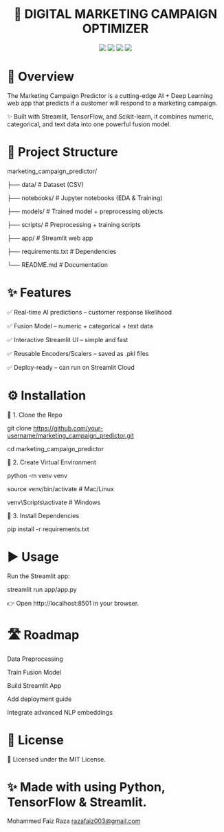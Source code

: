 <h1 align="center"> 🧠 DIGITAL MARKETING CAMPAIGN OPTIMIZER </h1>
<p align="center"> <img src="https://img.shields.io/badge/Python-3.11-blue?style=for-the-badge&logo=python" /> <img src="https://img.shields.io/badge/Streamlit-App-red?style=for-the-badge&logo=streamlit" /> <img src="https://img.shields.io/badge/TensorFlow-2.15-orange?style=for-the-badge&logo=tensorflow" /> <img src="https://img.shields.io/badge/Scikit--Learn-1.3-green?style=for-the-badge&logo=scikitlearn" /> </p>
<h1>🎯 Overview</h1>

The Marketing Campaign Predictor is a cutting-edge AI + Deep Learning web app that predicts if a customer will respond to a marketing campaign.

✨ Built with Streamlit, TensorFlow, and Scikit-learn, it combines numeric, categorical, and text data into one powerful fusion model.
<h1>📂 Project Structure</h1>

marketing_campaign_predictor/


├── data/                                      # Dataset (CSV)

├── notebooks/                                 # Jupyter notebooks (EDA & Training)

├── models/                                    # Trained model + preprocessing objects

├── scripts/                                   # Preprocessing + training scripts

├── app/                                       # Streamlit web app

├── requirements.txt                           # Dependencies

└── README.md                                  # Documentation
<h1>✨ Features</h1>

✅ Real-time AI predictions – customer response likelihood

✅ Fusion Model – numeric + categorical + text data

✅ Interactive Streamlit UI – simple and fast

✅ Reusable Encoders/Scalers – saved as .pkl files

✅ Deploy-ready – can run on Streamlit Cloud
<h1>⚙️ Installation</h1>

🔹 1. Clone the Repo

git clone https://github.com/your-username/marketing_campaign_predictor.git

cd marketing_campaign_predictor

🔹 2. Create Virtual Environment

python -m venv venv

source venv/bin/activate   # Mac/Linux

venv\Scripts\activate      # Windows

🔹 3. Install Dependencies

pip install -r requirements.txt
<h1>▶️ Usage</h1>

Run the Streamlit app:

streamlit run app/app.py

👉 Open http://localhost:8501  in your browser.
<h1>🛣️ Roadmap</h1>

 Data Preprocessing

 Train Fusion Model

 Build Streamlit App

 Add deployment guide

 Integrate advanced NLP embeddings
 <h1>📜 License</h1>

📌 Licensed under the MIT License.
<h1>✨ Made with using Python, TensorFlow & Streamlit.</h1>

Mohammed Faiz Raza
razafaiz003@gmail.com









